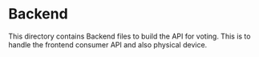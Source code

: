 # Backend

This directory contains Backend files to build the API for voting. This is to handle the frontend consumer API and also physical device.
